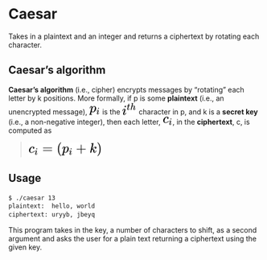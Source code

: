 # Caesar

Takes in a plaintext and an integer and returns a ciphertext by rotating each character.

## Caesar’s algorithm

**Caesar’s algorithm** (i.e., cipher) encrypts messages by “rotating” each letter by k positions. More formally, if p is some **plaintext** (i.e., an unencrypted message), <!-- $p_{i}$ --> <img style="transform: translateY(0.1em); background: white;" src="..\..\Snippets\c\caesar\$p_{i}$.svg"> is the <!-- $i^{th}$ --> <img style="transform: translateY(0.1em); background: white;" src="..\..\Snippets\c\caesar\$i^{th}$ .svg"> character in p, and k is a **secret key** (i.e., a non-negative integer), then each letter, <!-- $c_i$ --> <img style="transform: translateY(0.1em); background: white;" src="..\..\Snippets\c\caesar\$c_i$.svg">, in the **ciphertext**, c, is computed as

> <!-- $c_{i} = (p_i + k) % 26$ --> <img style="transform: translateY(0.1em); background: white;" src="..\..\Snippets\c\caesar\ciphertext formula.svg">

## Usage

```bash
$ ./caesar 13
plaintext:  hello, world
ciphertext: uryyb, jbeyq
```

This program takes in the key, a number of characters to shift, as a second argument and asks the user for a plain text returning a ciphertext using the given key.
